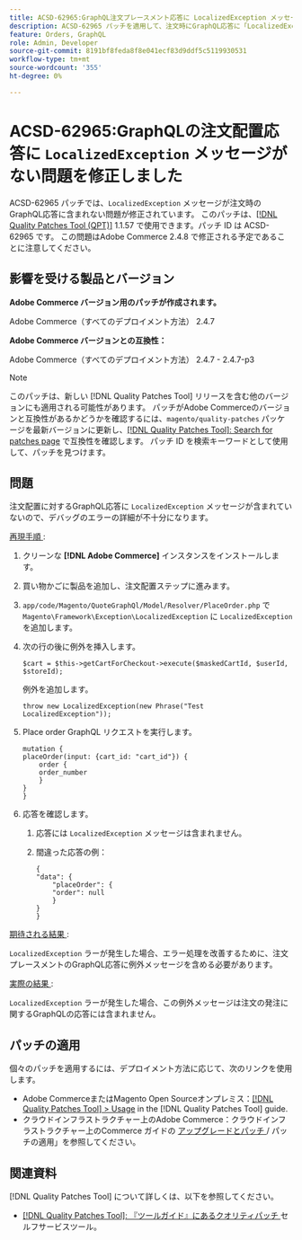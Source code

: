 ```yaml
---
title: ACSD-62965:GraphQL注文プレースメント応答に LocalizedException メッセージが見つからない問題を修正しました
description: ACSD-62965 パッチを適用して、注文時にGraphQL応答に「LocalizedException」メッセージが含まれなかったAdobe Commerceの問題を修正してください。
feature: Orders, GraphQL
role: Admin, Developer
source-git-commit: 8191bf8feda8f8e041ecf83d9ddf5c5119930531
workflow-type: tm+mt
source-wordcount: '355'
ht-degree: 0%

---
```


# ACSD-62965:GraphQLの注文配置応答に `LocalizedException` メッセージがない問題を修正しました

ACSD-62965 パッチでは、`LocalizedException` メッセージが注文時のGraphQL応答に含まれない問題が修正されています。 このパッチは、[[!DNL Quality Patches Tool (QPT)]](/help/tools/quality-patches-tool/quality-patches-tool-to-self-serve-quality-patches.md) 1.1.57 で使用できます。パッチ ID は ACSD-62965 です。 この問題はAdobe Commerce 2.4.8 で修正される予定であることに注意してください。

## 影響を受ける製品とバージョン

**Adobe Commerce バージョン用のパッチが作成されます。**

Adobe Commerce（すべてのデプロイメント方法） 2.4.7

**Adobe Commerce バージョンとの互換性：**

Adobe Commerce（すべてのデプロイメント方法） 2.4.7 - 2.4.7-p3

>[!NOTE]
>
>このパッチは、新しい [!DNL Quality Patches Tool] リリースを含む他のバージョンにも適用される可能性があります。 パッチがAdobe Commerceのバージョンと互換性があるかどうかを確認するには、`magento/quality-patches` パッケージを最新バージョンに更新し、[[!DNL Quality Patches Tool]: Search for patches page](https://experienceleague.adobe.com/tools/commerce-quality-patches/index.html) で互換性を確認します。 パッチ ID を検索キーワードとして使用して、パッチを見つけます。

## 問題

注文配置に対するGraphQL応答に `LocalizedException` メッセージが含まれていないので、デバッグのエラーの詳細が不十分になります。

<u> 再現手順 </u>:

1. クリーンな **[!DNL Adobe Commerce]** インスタンスをインストールします。
1. 買い物かごに製品を追加し、注文配置ステップに進みます。
1. `app/code/Magento/QuoteGraphQl/Model/Resolver/PlaceOrder.php` で `Magento\Framework\Exception\LocalizedException` に `LocalizedException` を追加します。
1. 次の行の後に例外を挿入します。

   ```
   $cart = $this->getCartForCheckout->execute($maskedCartId, $userId, $storeId);
   ```

   例外を追加します。

   ```
   throw new LocalizedException(new Phrase("Test LocalizedException"));
   ```

1. Place order GraphQL リクエストを実行します。

   ```
   mutation {
   placeOrder(input: {cart_id: "cart_id"}) {
       order {
       order_number
       }
   }
   }
   ```

1. 応答を確認します。
   1. 応答には `LocalizedException` メッセージは含まれません。
   1. 間違った応答の例：

      ```
      {
      "data": {
          "placeOrder": {
          "order": null
          }
      }
      }
      ```

<u> 期待される結果 </u>:

`LocalizedException` ラーが発生した場合、エラー処理を改善するために、注文プレースメントのGraphQL応答に例外メッセージを含める必要があります。

<u> 実際の結果 </u>:

`LocalizedException` ラーが発生した場合、この例外メッセージは注文の発注に関するGraphQLの応答には含まれません。

## パッチの適用

個々のパッチを適用するには、デプロイメント方法に応じて、次のリンクを使用します。

* Adobe CommerceまたはMagento Open Sourceオンプレミス：[[!DNL Quality Patches Tool] > Usage](/help/tools/quality-patches-tool/usage.md) in the [!DNL Quality Patches Tool] guide.
* クラウドインフラストラクチャー上のAdobe Commerce：クラウドインフラストラクチャー上のCommerce ガイドの [ アップグレードとパッチ ](https://experienceleague.adobe.com/docs/commerce-cloud-service/user-guide/develop/upgrade/apply-patches.html)/ パッチの適用」を参照してください。

## 関連資料

[!DNL Quality Patches Tool] について詳しくは、以下を参照してください。

* [[!DNL Quality Patches Tool]: 『ツールガイド』にあるクオリティパッチ ](/help/tools/quality-patches-tool/quality-patches-tool-to-self-serve-quality-patches.md) セルフサービスツール。
